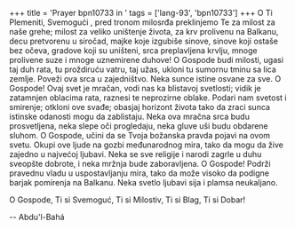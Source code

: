 +++
title = 'Prayer bpn10733 in '
tags = ['lang-93', 'bpn10733']
+++
O Ti Plemeniti, Svemogući , pred tronom milosrđa  preklinjemo Te za milost za naše grehe; milost za veliko uništenje života, za krv prolivenu na Balkanu, decu pretvorenu u siročad, majke koje izgubiše sinove, sinove koji ostaše bez očeva, gradove koji su uništeni, srca preplavljena krvlju, mnoge prolivene suze i mnoge uznemirene duhove! O Gospode budi milosti, ugasi taj duh rata, tu proždiruću vatru, taj užas, ukloni tu sumornu tminu sa lica zemlje. Poveži ova srca u zajedništvo. Neka sunce istine
osvane za sve. O Gospode! Ovaj svet je mračan, vodi nas ka blistavoj svetlosti; vidik je zatamnjen oblacima rata, raznesi te neprozirne oblake. Podari nam svetost i smirenje; otkloni ove svađe; obasjaj horizont života tako da zraci sunca istinske odanosti mogu da zablistaju. Neka ova mračna srca budu prosvetljena, neka slepe oči progledaju, neka gluve uši budu obdarene sluhom. O Gospode, učini da se Tvoja božanska pravda pojavi na ovom svetu. Okupi ove ljude na gozbi međunarodnog mira, tako da mogu da žive zajedno u najvećoj ljubavi. Neka se sve religije i narodi zagrle u duhu sveopšte dobrote, i neka mržnja bude zaboravljena. O Gospode! Podrži pravednu vladu u uspostavljanju mira, tako da može visoko da podigne barjak pomirenja na Balkanu. Neka svetlo ljubavi sija i plamsa neukaljano.
 
O Gospode, Ti si Svemoguć, Ti si Milostiv, Ti si Blag, Ti si Dobar!

-- Abdu'l-Bahá
